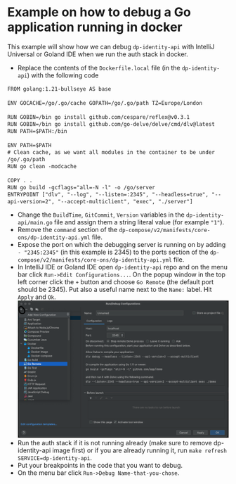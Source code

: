 # Example on how to debug a Go application running in docker

This example will show how we can debug `dp-identity-api` with IntelliJ Universal or Goland IDE when we run the auth stack in docker.

- Replace the contents of the `Dockerfile.local` file (in the `dp-identity-api`) with the following code

```docker
FROM golang:1.21-bullseye AS base

ENV GOCACHE=/go/.go/cache GOPATH=/go/.go/path TZ=Europe/London

RUN GOBIN=/bin go install github.com/cespare/reflex@v0.3.1
RUN GOBIN=/bin go install github.com/go-delve/delve/cmd/dlv@latest
RUN PATH=$PATH:/bin

ENV PATH=$PATH
# Clean cache, as we want all modules in the container to be under /go/.go/path
RUN go clean -modcache

COPY . .
RUN go build -gcflags="all=-N -l" -o /go/server
ENTRYPOINT ["dlv", "--log", "--listen=:2345", "--headless=true", "--api-version=2", "--accept-multiclient", "exec", "./server"]
```

- Change the `BuildTime`, `GitCommit`, `Version` variables in the `dp-identity-api/main.go` file and assign them a string literal value (for example `"1"`).
- Remove the `command` section of the `dp-compose/v2/manifests/core-ons/dp-identity-api.yml` file.
- Expose the port on which the debugging server is running on by adding `- "2345:2345"` (in this example is 2345) to the ports section of the `dp-compose/v2/manifests/core-ons/dp-identity-api.yml` file.
- In IntelliJ IDE or Goland IDE open `dp-identity-api` repo and on the menu bar click `Run->Edit Configurations...`. On the popup window in the top left corner click the `+` button and choose `Go Remote` (the default port should be 2345). Put also a useful name next to the `Name:` label. Hit `Apply` and `Ok`.
  ![Run/Debug Configurations screenshot](../../v2/assets/screenshot.png?raw=true "Run/Debug Configurations")
- Run the auth stack if it is not running already (make sure to remove dp-identity-api image first) or if you are already running it, run `make refresh SERVICE=dp-identity-api`.
- Put your breakpoints in the code that you want to debug.
- On the menu bar click `Run->Debug Name-that-you-chose`.
